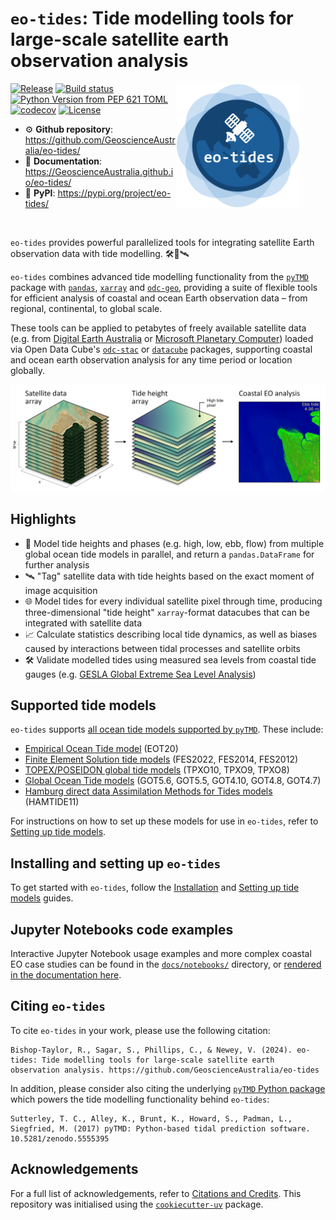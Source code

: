 # `eo-tides`: Tide modelling tools for large-scale satellite earth observation analysis

<img align="right" width="200" src="https://github.com/GeoscienceAustralia/eo-tides/blob/main/docs/assets/eo-tides-logo.gif?raw=true" alt="eo-tides logo" style="margin-right: 40px;">

[![Release](https://img.shields.io/github/v/release/GeoscienceAustralia/eo-tides)](https://pypi.org/project/eo-tides/)
[![Build status](https://img.shields.io/github/actions/workflow/status/GeoscienceAustralia/eo-tides/main.yml?branch=main)](https://github.com/GeoscienceAustralia/eo-tides/actions/workflows/main.yml?query=branch%3Amain)
[![Python Version from PEP 621 TOML](https://img.shields.io/pypi/pyversions/eo-tides)](https://github.com/GeoscienceAustralia/eo-tides/blob/main/pyproject.toml)
[![codecov](https://codecov.io/gh/GeoscienceAustralia/eo-tides/branch/main/graph/badge.svg)](https://codecov.io/gh/GeoscienceAustralia/eo-tides)
[![License](https://img.shields.io/github/license/GeoscienceAustralia/eo-tides)](https://img.shields.io/github/license/GeoscienceAustralia/eo-tides)

- ⚙️ **Github repository**: <https://github.com/GeoscienceAustralia/eo-tides/>
- 📘 **Documentation**: <https://GeoscienceAustralia.github.io/eo-tides/>
- 🐍 **PyPI**: <https://pypi.org/project/eo-tides/>

<br>

`eo-tides` provides powerful parallelized tools for integrating satellite Earth observation data with tide modelling. 🛠️🌊🛰️

`eo-tides` combines advanced tide modelling functionality from the [`pyTMD`](https://pytmd.readthedocs.io/en/latest/) package with [`pandas`](https://pandas.pydata.org/docs/index.html), [`xarray`](https://docs.xarray.dev/en/stable/) and [`odc-geo`](https://odc-geo.readthedocs.io/en/latest/), providing a suite of flexible tools for efficient analysis of coastal and ocean Earth observation data – from regional, continental, to global scale.

These tools can be applied to petabytes of freely available satellite data (e.g. from [Digital Earth Australia](https://knowledge.dea.ga.gov.au/) or [Microsoft Planetary Computer](https://planetarycomputer.microsoft.com/)) loaded via Open Data Cube's [`odc-stac`](https://odc-stac.readthedocs.io/en/latest/) or [`datacube`](https://opendatacube.readthedocs.io/en/latest/) packages, supporting coastal and ocean earth observation analysis for any time period or location globally.

![eo-tides abstract showing satellite data, tide data array and tide animation](https://github.com/GeoscienceAustralia/eo-tides/blob/main/docs/assets/eo-tides-abstract.gif?raw=true)

## Highlights

- 🌊 Model tide heights and phases (e.g. high, low, ebb, flow) from multiple global ocean tide models in parallel, and return a `pandas.DataFrame` for further analysis
- 🛰️ "Tag" satellite data with tide heights based on the exact moment of image acquisition
- 🌐 Model tides for every individual satellite pixel through time, producing three-dimensional "tide height" `xarray`-format datacubes that can be integrated with satellite data
- 📈 Calculate statistics describing local tide dynamics, as well as biases caused by interactions between tidal processes and satellite orbits
- 🛠️ Validate modelled tides using measured sea levels from coastal tide gauges (e.g. [GESLA Global Extreme Sea Level Analysis](https://gesla.org/))
<!-- - 🎯 Combine multiple tide models into a single locally-optimised "ensemble" model informed by satellite altimetry and satellite-observed patterns of tidal inundation -->

## Supported tide models

`eo-tides` supports [all ocean tide models supported by `pyTMD`](https://pytmd.readthedocs.io/en/latest/getting_started/Getting-Started.html#model-database). These include:

- [Empirical Ocean Tide model](https://doi.org/10.5194/essd-13-3869-2021) (EOT20)
- [Finite Element Solution tide models](https://doi.org/10.5194/os-2020-96) (FES2022, FES2014, FES2012)
- [TOPEX/POSEIDON global tide models](https://www.tpxo.net/global) (TPXO10, TPXO9, TPXO8)
- [Global Ocean Tide models](https://doi.org/10.1002/2016RG000546) (GOT5.6, GOT5.5, GOT4.10, GOT4.8, GOT4.7)
- [Hamburg direct data Assimilation Methods for Tides models](https://doi.org/10.1002/2013JC009766) (HAMTIDE11)

For instructions on how to set up these models for use in `eo-tides`, refer to [Setting up tide models](setup.md).

## Installing and setting up `eo-tides`

To get started with `eo-tides`, follow the [Installation](https://geoscienceaustralia.github.io/eo-tides/install/) and [Setting up tide models](https://geoscienceaustralia.github.io/eo-tides/setup/) guides.

## Jupyter Notebooks code examples

Interactive Jupyter Notebook usage examples and more complex coastal EO case studies can be found in the [`docs/notebooks/`](https://github.com/GeoscienceAustralia/eo-tides/tree/main/docs/notebooks) directory, or [rendered in the documentation here](https://geoscienceaustralia.github.io/eo-tides/notebooks/Model_tides/).

## Citing `eo-tides`

To cite `eo-tides` in your work, please use the following citation:

```
Bishop-Taylor, R., Sagar, S., Phillips, C., & Newey, V. (2024). eo-tides: Tide modelling tools for large-scale satellite earth observation analysis. https://github.com/GeoscienceAustralia/eo-tides
```

In addition, please consider also citing the underlying [`pyTMD` Python package](https://pytmd.readthedocs.io/en/latest/) which powers the tide modelling functionality behind `eo-tides`:

```
Sutterley, T. C., Alley, K., Brunt, K., Howard, S., Padman, L., Siegfried, M. (2017) pyTMD: Python-based tidal prediction software. 10.5281/zenodo.5555395
```

## Acknowledgements

For a full list of acknowledgements, refer to [Citations and Credits](https://geoscienceaustralia.github.io/eo-tides/credits/).
This repository was initialised using the [`cookiecutter-uv`](https://github.com/fpgmaas/cookiecutter-uv) package.
